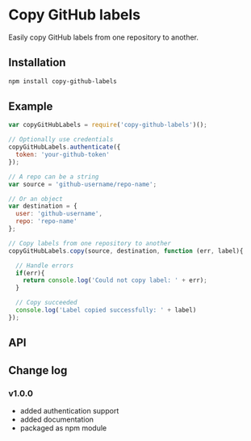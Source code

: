 # Copy GitHub labels

Easily copy GitHub labels from one repository to another.

## Installation

```bash
npm install copy-github-labels
```

## Example

```javascript
var copyGitHubLabels = require('copy-github-labels')();

// Optionally use credentials
copyGitHubLabels.authenticate({
  token: 'your-github-token'
});

// A repo can be a string
var source = 'github-username/repo-name';

// Or an object
var destination = {
  user: 'github-username',
  repo: 'repo-name'
};

// Copy labels from one repository to another
copyGitHubLabels.copy(source, destination, function (err, label){

  // Handle errors
  if(err){
  	return console.log('Could not copy label: ' + err);
  }

  // Copy succeeded
  console.log('Label copied successfully: ' + label)
});

```

## API

## Change log

### v1.0.0

- added authentication support
- added documentation
- packaged as npm module
